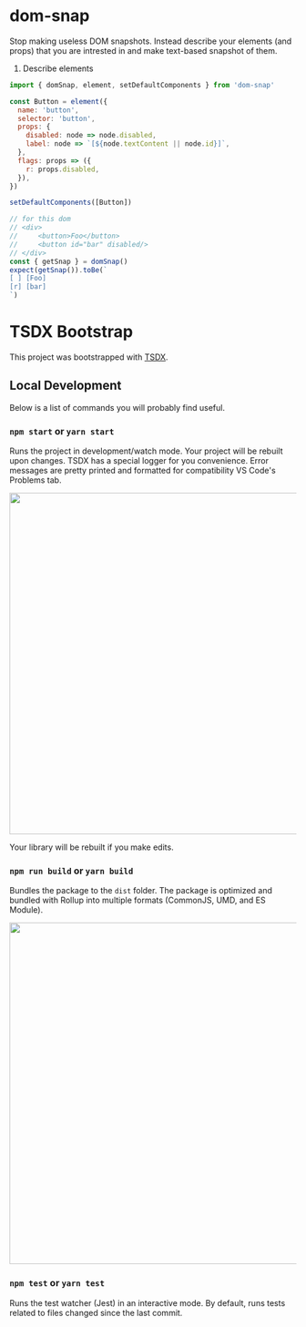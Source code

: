 # dom-snap

Stop making useless DOM snapshots. Instead describe your elements (and props) that you are intrested in and make text-based snapshot of them.

1. Describe elements

```js
import { domSnap, element, setDefaultComponents } from 'dom-snap'

const Button = element({
  name: 'button',
  selector: 'button',
  props: {
    disabled: node => node.disabled,
    label: node => `[${node.textContent || node.id}]`,
  },
  flags: props => ({
    r: props.disabled,
  }),
})

setDefaultComponents([Button])

// for this dom
// <div>
//     <button>Foo</button>
//     <button id="bar" disabled/>
// </div>
const { getSnap } = domSnap()
expect(getSnap()).toBe(`
[ ] [Foo]
[r] [bar]
`)
```

# TSDX Bootstrap

This project was bootstrapped with [TSDX](https://github.com/jaredpalmer/tsdx).

## Local Development

Below is a list of commands you will probably find useful.

### `npm start` or `yarn start`

Runs the project in development/watch mode. Your project will be rebuilt upon changes. TSDX has a special logger for you convenience. Error messages are pretty printed and formatted for compatibility VS Code's Problems tab.

<img src="https://user-images.githubusercontent.com/4060187/52168303-574d3a00-26f6-11e9-9f3b-71dbec9ebfcb.gif" width="600" />

Your library will be rebuilt if you make edits.

### `npm run build` or `yarn build`

Bundles the package to the `dist` folder.
The package is optimized and bundled with Rollup into multiple formats (CommonJS, UMD, and ES Module).

<img src="https://user-images.githubusercontent.com/4060187/52168322-a98e5b00-26f6-11e9-8cf6-222d716b75ef.gif" width="600" />

### `npm test` or `yarn test`

Runs the test watcher (Jest) in an interactive mode.
By default, runs tests related to files changed since the last commit.
